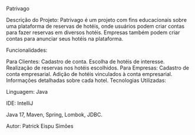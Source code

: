 Patrivago

Descrição do Projeto: Patrivago é um projeto com fins educacionais sobre uma plataforma de reservas de hotéis, onde usuários podem criar contas para fazer reservas em diversos hotéis. Empresas também podem criar contas para anunciar seus hotéis na plataforma.

Funcionalidades:

Para Clientes:
Cadastro de conta.
Escolha de hotéis de interesse.
Realização de reservas nos hotéis escolhidos.
Para Empresas:
Cadastro de conta empresarial.
Adição de hotéis vinculados à conta empresarial.
Informações detalhadas sobre cada hotel.
Tecnologias Utilizadas:

Linguagem: Java

IDE: IntelliJ

Java 17,
Maven,
Spring,
Lombok,
JDBC.

Autor: Patrick Eispu Simões